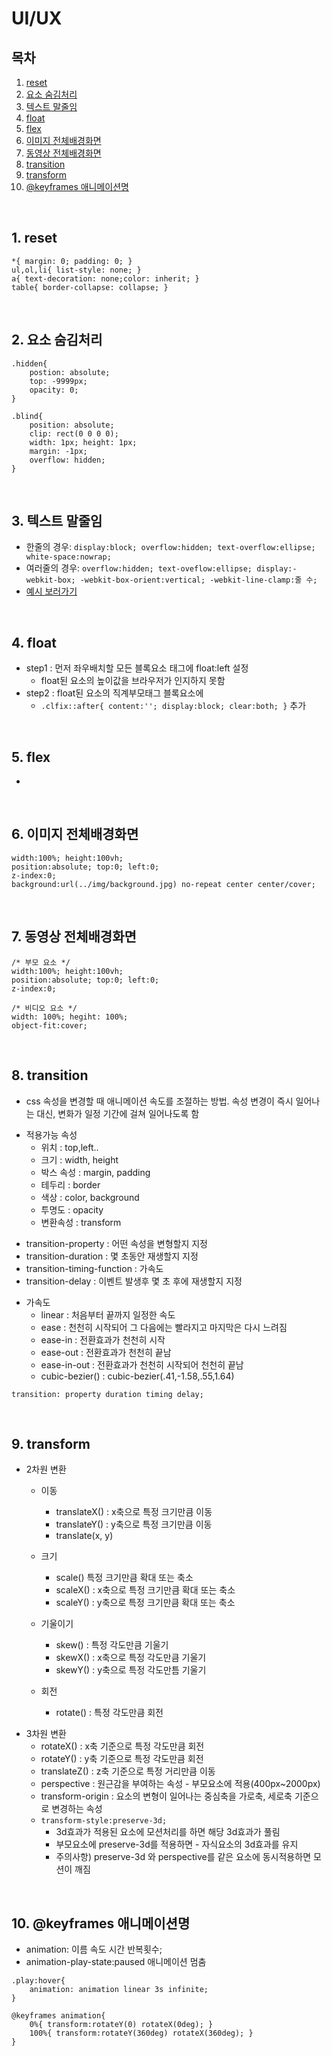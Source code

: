 # UI/UX

## 목차
1. [reset](#1-reset)
2. [요소 숨김처리](#2-요소-숨김처리)
3. [텍스트 말줄임](#3-텍스트-말줄임)
4. [float](#4-float)
5. [flex](#5-flex)
6. [이미지 전체배경화면](#6-이미지-전체배경화면)
7. [동영상 전체배경화면](#7-동영상-전체배경화면)
8. [transition](#8-transition)
9. [transform](#9-transform)
10. [@keyframes 애니메이션명](#10-keyframes-애니메이션명)
<br/>

## 1. reset
```
*{ margin: 0; padding: 0; }
ul,ol,li{ list-style: none; }
a{ text-decoration: none;color: inherit; }
table{ border-collapse: collapse; }
```

<br/>

## 2. 요소 숨김처리
```
.hidden{
    postion: absolute;
    top: -9999px;
    opacity: 0;
}
 
.blind{
    position: absolute;
    clip: rect(0 0 0 0);
    width: 1px; height: 1px;
    margin: -1px;
    overflow: hidden;
}
```

<br/>

## 3. 텍스트 말줄임
 - 한줄의 경우: ```display:block; overflow:hidden; text-overflow:ellipse; white-space:nowrap;```
 - 여러줄의 경우: ```overflow:hidden; text-oveflow:ellipse; display:-webkit-box; -webkit-box-orient:vertical; -webkit-line-clamp:줄 수;```
 - [예시 보러가기](https://ekgoddldi.tistory.com/171?category=980959)

<br/>

## 4. float
 * step1 : 먼저 좌우배치할 모든 블록요소 태그에 float:left 설정
     - float된 요소의 높이값을 브라우저가 인지하지 못함  
 * step2 : float된 요소의 직계부모태그 블록요소에
     - ```.clfix::after{ content:''; display:block; clear:both; }``` 추가

<br/>

## 5. flex
 - 

<br/>

## 6. 이미지 전체배경화면
```
width:100%; height:100vh; 
position:absolute; top:0; left:0; 
z-index:0; 
background:url(../img/background.jpg) no-repeat center center/cover;
```

<br/>

## 7. 동영상 전체배경화면
```
/* 부모 요소 */
width:100%; height:100vh; 
position:absolute; top:0; left:0; 
z-index:0; 

/* 비디오 요소 */
width: 100%; hegiht: 100%;
object-fit:cover; 
```
<br/>

## 8. transition
  - css 속성을 변경할 때 애니메이션 속도를 조절하는 방법. 속성 변경이 즉시 일어나는 대신, 변화가 일정 기간에 걸쳐 일어나도록 함 
 * 적용가능 속성 
   - 위치 : top,left.. 
   - 크기 : width, height 
   - 박스 속성 : margin, padding 
   - 테두리 : border 
   - 색상 : color, background 
   - 투명도 : opacity 
   - 변환속성 : transform   

 - transition-property : 어떤 속성을 변형할지 지정 
 - transition-duration : 몇 초동안 재생할지 지정 
 - transition-timing-function : 가속도 
 - transition-delay : 이벤트 발생후 몇 초 후에 재생할지 지정   

 * 가속도 
   - linear : 처음부터 끝까지 일정한 속도 
   - ease : 천천히 시작되어 그 다음에는 빨라지고 마지막은 다시 느려짐 
   - ease-in : 전환효과가 천천히 시작 
   - ease-out : 전환효과가 천천히 끝남  
   - ease-in-out : 전환효과가 천천히 시작되어 천천히 끝남 
   - cubic-bezier() : cubic-bezier(.41,-1.58,.55,1.64)
```
transition: property duration timing delay; 
```

<br/>

## 9. transform
 * 2차원 변환
   - 이동 
       - translateX() : x축으로 특정 크기만큼 이동 
       - translateY() : y축으로 특정 크기만큼 이동 
       - translate(x, y) 

   - 크기 
       - scale() 특정 크기만큼 확대 또는 축소 
       - scaleX() : x축으로 특정 크기만큼 확대 또는 축소 
       - scaleY() : y축으로 특정 크기만큼 확대 또는 축소 

   - 기울이기 
       - skew() : 특정 각도만큼 기울기 
       - skewX() : x축으로 특정 각도만큼 기울기 
       - skewY() : y축으로 특정 각도만틈 기울기 

   - 회전 
       - rotate() : 특정 각도만큼 회전 

 - 3차원 변환 
   - rotateX() : x축 기준으로 특정 각도만큼 회전 
   - rotateY() : y축 기준으로 특정 각도만큼 회전  
   - translateZ() : z축 기준으로 특정 거리만큼 이동 
   - perspective : 원근감을 부여하는 속성 - 부모요소에 적용(400px~2000px)
   - transform-origin : 요소의 변형이 일어나는 중심축을 가로축, 세로축 기준으로 변경하는 속성 
   - ```transform-style:preserve-3d;```
       - 3d효과가 적용된 요소에 모션처리를 하면 해당 3d효과가 풀림
       - 부모요소에 preserve-3d를 적용하면 - 자식요소의 3d효과를 유지 
       - 주의사항) preserve-3d 와 perspective를 같은 요소에 동시적용하면 모션이 깨짐 

<br/>

## 10. @keyframes 애니메이션명
 - animation: 이름 속도 시간 반복횟수; 
 - animation-play-state:paused 애니메이션 멈춤         
```
.play:hover{
    animation: animation linear 3s infinite;  
}

@keyframes animation{
    0%{ transform:rotateY(0) rotateX(0deg); }
    100%{ transform:rotateY(360deg) rotateX(360deg); }
}
```

<br/>
